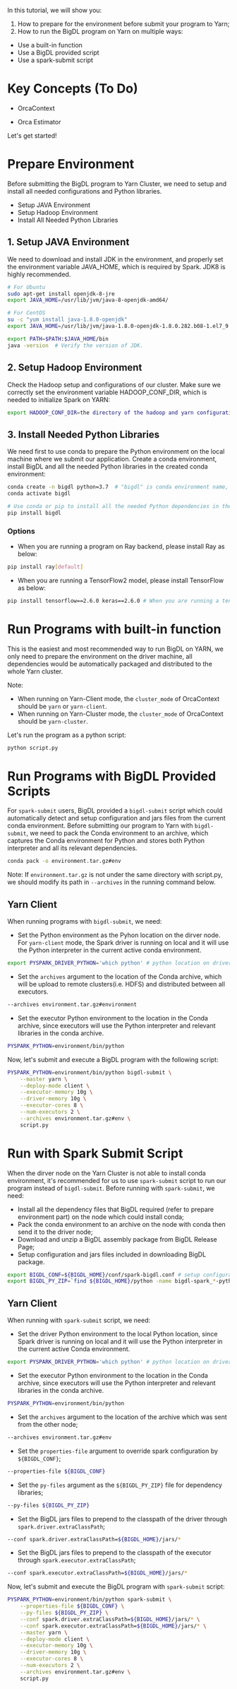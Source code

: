In this tutorial, we will show you:
1. How to prepare for the environment before submit your program to Yarn;
2. How to run the BigDL program on Yarn on multiple ways:
* Use a built-in function
* Use a BigDL provided script
* Use a spark-submit script

# Key Concepts (To Do)

* OrcaContext

* Orca Estimator


Let's get started!
# Prepare Environment
Before submitting the BigDL program to Yarn Cluster, we need to setup and install all needed configurations and Python libraries.
* Setup JAVA Environment
* Setup Hadoop Environment
* Install All Needed Python Libraries 

## 1. Setup JAVA Environment
We need to download and install JDK in the environment, and properly set the environment variable JAVA_HOME, which is required by Spark. JDK8 is highly recommended.

```bash
# For Ubuntu
sudo apt-get install openjdk-8-jre
export JAVA_HOME=/usr/lib/jvm/java-8-openjdk-amd64/

# For CentOS
su -c "yum install java-1.8.0-openjdk"
export JAVA_HOME=/usr/lib/jvm/java-1.8.0-openjdk-1.8.0.282.b08-1.el7_9.x86_64/jre

export PATH=$PATH:$JAVA_HOME/bin
java -version  # Verify the version of JDK.
```

## 2. Setup Hadoop Environment
Check the Hadoop setup and configurations of our cluster. Make sure we correctly set the environment variable HADOOP_CONF_DIR, which is needed to initialize Spark on YARN:

```bash
export HADOOP_CONF_DIR=the directory of the hadoop and yarn configurations
```

## 3. Install Needed Python Libraries
We need first to use conda to prepare the Python environment on the local machine where we submit our application. Create a conda environment, install BigDL and all the needed Python libraries in the created conda environment:

``` bash
conda create -n bigdl python=3.7  # "bigdl" is conda environment name, you can use any name you like.
conda activate bigdl

# Use conda or pip to install all the needed Python dependencies in the created conda environment.
pip install bigdl
```

### Options
* When you are running a program on Ray backend, please install Ray as below:
```bash
pip install ray[default]
```
* When you are running a TensorFlow2 model, please install TensorFlow as below:
```bash
pip install tensorflow==2.6.0 keras==2.6.0 # When you are running a tensorflow model.
```

# Run Programs with built-in function
This is the easiest and most recommended way to run BigDL on YARN, we only need to prepare the environment on the driver machine, all dependencies would be automatically packaged and distributed to the whole Yarn cluster.

Note: 
* When running on Yarn-Client mode, the `cluster_mode` of OrcaContext should be `yarn` or `yarn-client`. 
* When running on Yarn-Cluster mode, the `cluster_mode` of OrcaContext should be `yarn-cluster`.

Let's run the program as a python script:
```bash
python script.py
```

# Run Programs with BigDL Provided Scripts
For `spark-submit` users, BigDL provided a `bigdl-submit` script which could automatically detect and setup configuration and jars files from the current conda environment. Before submitting our program to Yarn with `bigdl-submit`, we need to pack the Conda environment to an archive, which captures the Conda environment for Python and stores both Python interpreter and all its relevant dependencies.
```bash
conda pack -o environment.tar.gz#env 
```
Note: If `environment.tar.gz` is not under the same directory with script.py, we should modify its path in `--archives` in the running command below.

## Yarn Client
When running programs with `bigdl-submit`, we need:
* Set the Python environment as the Pyhon location on the dirver node. For `yarn-client` mode, the Spark driver is running on local and it will use the Python interpreter in the current active conda environment.
```bash
export PYSPARK_DRIVER_PYTHON='which python' # python location on driver
```
* Set the `archives` argument to the location of the Conda archive, which will be upload to remote clusters(i.e. HDFS) and distributed between all executors.
```bash
--archives environment.tar.gz#environment
```
* Set the executor Python environment to the location in the Conda archive, since executors will use the Python interpreter and relevant libraries in the conda archive.
```bash
PYSPARK_PYTHON=environment/bin/python
```

Now, let's submit and execute a BigDL program with the following script:
```bash
PYSPARK_PYTHON=environment/bin/python bigdl-submit \
    --master yarn \
    --deploy-mode client \
    --executor-memory 10g \
    --driver-memory 10g \
    --executor-cores 8 \
    --num-executors 2 \
    --archives environment.tar.gz#env \
    script.py
```

# Run with Spark Submit Script
When the dirver node on the Yarn Cluster is not able to install conda environment, it's recommended for us to use `spark-submit` script to run our program instead of `bigdl-submit`. Before running with `spark-submit`, we need:
* Install all the dependency files that BigDL required (refer to prepare environment part) on the node which could install conda;
* Pack the conda environment to an archive on the node with conda then send it to the driver node; 
* Download and unzip a BigDL assembly package from BigDL Release Page;
* Setup configuration and jars files included in downloading BigDL package.

```bash
export BIGDL_CONF=${BIGDL_HOME}/conf/spark-bigdl.conf # setup configuration
export BIGDL_PY_ZIP=`find ${BIGDL_HOME}/python -name bigdl-spark_*-python-api.zip`
```

## Yarn Client
When running with `spark-submit` script, we need:
* Set the driver Python environment to the local Python location, since Spark driver is running on local and it will use the Python interpreter in the current active Conda environment.
```bash
export PYSPARK_DRIVER_PYTHON='which python' # python location on driver
```
* Set the executor Python environment to the location in the Conda archive, since executors will use the Python interpreter and relevant libraries in the conda archive.
```bash
PYSPARK_PYTHON=environment/bin/python
```
* Set the `archives` argument to the location of the archive which was sent from the other node;
```bash
--archives environment.tar.gz#env
```
* Set the `properties-file` argument to override spark configuration by `${BIGDL_CONF}`;
```bash
--properties-file ${BIGDL_CONF}
```
* Set the `py-files` argument as the `${BIGDL_PY_ZIP}` file for dependency libraries;
```bash
--py-files ${BIGDL_PY_ZIP}
```
* Set the BigDL jars files to prepend to the classpath of the driver through `spark.driver.extraClassPath`;
```bash
--conf spark.driver.extraClassPath=${BIGDL_HOME}/jars/*
```
* Set the BigDL jars files to prepend to the classpath of the executor through `spark.executor.extraClassPath`;
```bash
--conf spark.executor.extraClassPath=${BIGDL_HOME}/jars/*
```

Now, let's submit and execute the BigDL program with `spark-submit` script:
```bash
PYSPARK_PYTHON=environment/bin/python spark-submit \
    --properties-file ${BIGDL_CONF} \
    --py-files ${BIGDL_PY_ZIP} \
    --conf spark.driver.extraClassPath=${BIGDL_HOME}/jars/* \
    --conf spark.executor.extraClassPath=${BIGDL_HOME}/jars/* \
    --master yarn \
    --deploy-mode client \
    --executor-memory 10g \
    --driver-memory 10g \
    --executor-cores 8 \
    --num-executors 2 \
    --archives environment.tar.gz#env \
    script.py
```